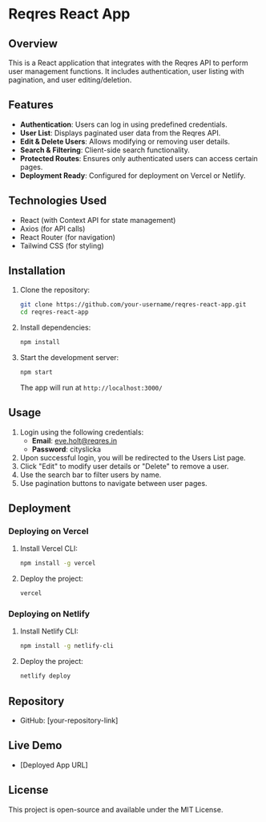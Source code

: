 # Reqres React App

## Overview
This is a React application that integrates with the Reqres API to perform user management functions. It includes authentication, user listing with pagination, and user editing/deletion.

## Features
- **Authentication**: Users can log in using predefined credentials.
- **User List**: Displays paginated user data from the Reqres API.
- **Edit & Delete Users**: Allows modifying or removing user details.
- **Search & Filtering**: Client-side search functionality.
- **Protected Routes**: Ensures only authenticated users can access certain pages.
- **Deployment Ready**: Configured for deployment on Vercel or Netlify.

## Technologies Used
- React (with Context API for state management)
- Axios (for API calls)
- React Router (for navigation)
- Tailwind CSS (for styling)

## Installation
1. Clone the repository:
   ```sh
   git clone https://github.com/your-username/reqres-react-app.git
   cd reqres-react-app
   ```
2. Install dependencies:
   ```sh
   npm install
   ```
3. Start the development server:
   ```sh
   npm start
   ```
   The app will run at `http://localhost:3000/`

## Usage
1. Login using the following credentials:
   - **Email**: eve.holt@reqres.in
   - **Password**: cityslicka
2. Upon successful login, you will be redirected to the Users List page.
3. Click "Edit" to modify user details or "Delete" to remove a user.
4. Use the search bar to filter users by name.
5. Use pagination buttons to navigate between user pages.

## Deployment
### Deploying on Vercel
1. Install Vercel CLI:
   ```sh
   npm install -g vercel
   ```
2. Deploy the project:
   ```sh
   vercel
   ```

### Deploying on Netlify
1. Install Netlify CLI:
   ```sh
   npm install -g netlify-cli
   ```
2. Deploy the project:
   ```sh
   netlify deploy
   ```

## Repository
- GitHub: [your-repository-link]

## Live Demo
- [Deployed App URL]

## License
This project is open-source and available under the MIT License.

